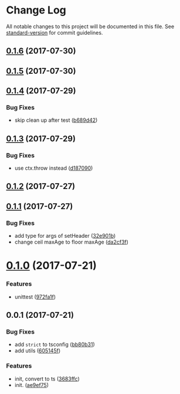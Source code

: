 # Change Log

All notable changes to this project will be documented in this file. See [standard-version](https://github.com/conventional-changelog/standard-version) for commit guidelines.

<a name="0.1.6"></a>
## [0.1.6](https://github.com/HKUST-VISLab/koa-static-ts/compare/v0.1.5...v0.1.6) (2017-07-30)



<a name="0.1.5"></a>
## [0.1.5](https://github.com/HKUST-VISLab/koa-static-ts/compare/v0.1.4...v0.1.5) (2017-07-30)



<a name="0.1.4"></a>
## [0.1.4](https://github.com/HKUST-VISLab/koa-static-ts/compare/v0.1.3...v0.1.4) (2017-07-29)


### Bug Fixes

* skip clean up after test ([b689d42](https://github.com/HKUST-VISLab/koa-static-ts/commit/b689d42))



<a name="0.1.3"></a>
## [0.1.3](https://github.com/HKUST-VISLab/koa-static-ts/compare/v0.1.2...v0.1.3) (2017-07-29)


### Bug Fixes

* use ctx.throw instead ([d187090](https://github.com/HKUST-VISLab/koa-static-ts/commit/d187090))



<a name="0.1.2"></a>
## [0.1.2](https://github.com/HKUST-VISLab/koa-static-ts/compare/v0.1.1...v0.1.2) (2017-07-27)



<a name="0.1.1"></a>
## [0.1.1](https://github.com/HKUST-VISLab/koa-static-ts/compare/v0.1.0...v0.1.1) (2017-07-27)


### Bug Fixes

* add type for args of  setHeader ([32e901b](https://github.com/HKUST-VISLab/koa-static-ts/commit/32e901b))
* change ceil maxAge to floor maxAge ([da2cf3f](https://github.com/HKUST-VISLab/koa-static-ts/commit/da2cf3f))



<a name="0.1.0"></a>
# [0.1.0](https://github.com/HKUST-VISLab/koa-static-ts/compare/v0.0.1...v0.1.0) (2017-07-21)


### Features

* unittest ([972fa1f](https://github.com/HKUST-VISLab/koa-static-ts/commit/972fa1f))



<a name="0.0.1"></a>
## 0.0.1 (2017-07-21)


### Bug Fixes

* add `strict` to tsconfig ([bb80b31](https://github.com/HKUST-VISLab/koa-static-ts/commit/bb80b31))
* add utils ([605145f](https://github.com/HKUST-VISLab/koa-static-ts/commit/605145f))


### Features

* init, convert to ts ([3683ffc](https://github.com/HKUST-VISLab/koa-static-ts/commit/3683ffc))
* init. ([ae9ef75](https://github.com/HKUST-VISLab/koa-static-ts/commit/ae9ef75))
